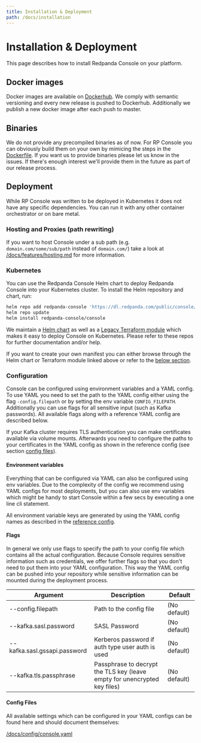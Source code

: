 ```yaml
---
title: Installation & Deployment
path: /docs/installation
---
```


# Installation & Deployment

This page describes how to install Redpanda Console on your platform.

## Docker images

Docker images are available on [Dockerhub](https://hub.docker.com/r/vectorized/console/tags). We comply with semantic versioning and every new release is pushed to Dockerhub.
Additionally we publish a new docker image after each push to master.

## Binaries

We do not provide any precompiled binaries as of now. For RP Console you can obviously build them on your own by mimicing the steps in the [Dockerfile](../Dockerfile).
If you want us to provide binaries please let us know in the issues. If there's enough interest we'll provide them in the future as part of our release process.

## Deployment

While RP Console was written to be deployed in Kubernetes it does not have any specific dependencies. You can run it with any other container orchestrator or on bare metal.

### Hosting and Proxies (path rewriting)

If you want to host Console under a sub path (e.g. `domain.com/some/sub/path` instead of `domain.com/`) take a look at [/docs/features/hosting.md](./features/hosting.md) for more information.

### Kubernetes
You can use the Redpanda Console Helm chart to deploy Redpanda Console into your Kubernetes cluster. To install the Helm repository and chart, run:

```bash
helm repo add redpanda-console 'https://dl.redpanda.com/public/console/helm/charts/' 
helm repo update
helm install redpanda-console/console
```

We maintain a [Helm chart](https://dl.redpanda.com/public/console/helm/charts/) as well as a [Legacy Terraform module](https://github.com/cloudhut/terraform-modules) which makes it easy to deploy Console on Kubernetes. Please refer to these repos for further documentation and/or help.

If you want to create your own manifest you can either browse through the Helm chart or Terraform module linked above or refer to the [below section](#other).

### Configuration

Console can be configured using environment variables and a YAML config. To use YAML you need to set the path to the YAML config either using the flag `-config.filepath` or by setting the env variable `CONFIG_FILEPATH`. Additionally you can use flags for all sensitive input (such as Kafka passwords). All available flags along with a reference YAML config are described below.

If your Kafka cluster requires TLS authentication you can make certificates available via volume mounts. Afterwards you need to configure the paths to your certificates in the YAML config as shown in the reference config (see section [config files](#config-files)).

#### Environment variables

Everything that can be configured via YAML can also be configured using env variables. Due to the complexity of the config we recommend using YAML configs for most deployments, but you can also use env variables which might be handy to start Console within a few secs by executing a one line cli statement.

All environment variable keys are generated by using the YAML config names as described in the [reference config](/docs/config/console.yaml).

#### Flags

In general we only use flags to specify the path to your config file which contains all the actual configuration. Because Console requires sensitive information such as credentials, we offer further flags so that you don't need to put them into your YAML configuration. This way the YAML config can be pushed into your repository while sensitive information can be mounted during the deployment process.

| Argument | Description | Default |
| --- | --- | --- |
| --config.filepath | Path to the config file | (No default) |
| --kafka.sasl.password | SASL Password | (No default) |
| --kafka.sasl.gssapi.password | Kerberos password if auth type user auth is used | (No default) |
| --kafka.tls.passphrase | Passphrase to decrypt the TLS key (leave empty for unencrypted key files) | (No default) |

#### Config Files

All available settings which can be configured in your YAML configs can be found here and should document themselves:

[/docs/config/console.yaml](https://github.com/redpanda-data/console/blob/master/docs/config/console.yaml)
